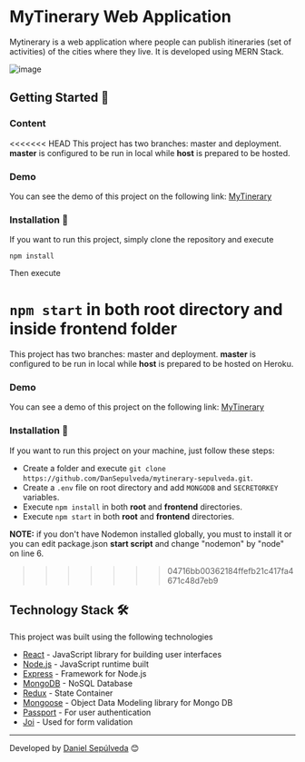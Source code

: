 # MyTinerary Web Application

Mytinerary is a web application where people can publish itineraries (set of activities) of the cities where they live. It is developed using MERN Stack.

![image](frontend/public/assets/mytinerary.gif)

## Getting Started 🚀

### Content

<<<<<<< HEAD
This project has two branches: master and deployment. **master** is configured to be run in local while **host** is prepared to be hosted.

### Demo

You can see the demo of this project on the following link: [MyTinerary](https://mytinerary-dansep.herokuapp.com/)

### Installation 🔧

If you want to run this project, simply clone the repository and execute

`npm install`

Then execute

`npm start`
in both **root** directory and inside **frontend** folder
=======
This project has two branches: master and deployment. **master** is configured to be run in local while **host** is prepared to be hosted on Heroku.

### Demo

You can see a demo of this project on the following link: [MyTinerary](https://mytinerary-dansep.herokuapp.com/)

### Installation 🔧

If you want to run this project on your machine, just follow these steps:

- Create a folder and execute `git clone https://github.com/DanSepulveda/mytinerary-sepulveda.git`.
- Create a `.env` file on root directory and add `MONGODB` and `SECRETORKEY` variables.
- Execute `npm install` in both **root** and **frontend** directories.
- Execute `npm start` in both **root** and **frontend** directories.

**NOTE:** if you don't have Nodemon installed globally, you must to install it or you can edit package.json **start script** and change "nodemon" by "node" on line 6.
>>>>>>> 04716bb00362184ffefb21c417fa4671c48d7eb9

## Technology Stack 🛠️

This project was built using the following technologies

- [React](https://reactjs.org/) - JavaScript library for building user interfaces
- [Node.js](https://nodejs.org/en/) - JavaScript runtime built
- [Express](https://expressjs.com/) - Framework for Node.js
- [MongoDB](https://www.mongodb.com/) - NoSQL Database
- [Redux](https://react-redux.js.org/) - State Container
- [Mongoose](https://mongoosejs.com/) - Object Data Modeling library for Mongo DB
- [Passport](http://www.passportjs.org/) - For user authentication
- [Joi](https://www.npmjs.com/package/joi) - Used for form validation

---

Developed by [Daniel Sepúlveda](https://github.com/DanSepulveda/) 😊
